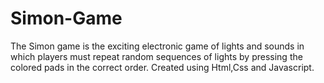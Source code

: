 # Simon-Game
The Simon game is the exciting electronic game of lights and sounds in which players must repeat random sequences of lights by pressing the colored pads in the correct order. Created using Html,Css and Javascript.
